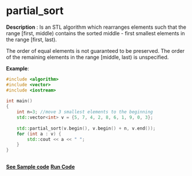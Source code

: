 # partial_sort

**Description** : Is an STL algorithm which rearranges elements such that the range [first, middle) contains the sorted middle - first smallest elements in the range [first, last).

The order of equal elements is not guaranteed to be preserved. The order of the remaining elements in the range [middle, last) is unspecified.

**Example**:
```cpp
#include <algorithm>
#include <vector>
#include <iostream>
 
int main()
{
    int n=3; //move 3 smallest elements to the beginning
    std::vector<int> v = {5, 7, 4, 2, 8, 6, 1, 9, 0, 3};
 
    std::partial_sort(v.begin(), v.begin() + n, v.end());
    for (int a : v) {
        std::cout << a << " ";
    }
}
    
```
**[See Sample code](../snippets/algorithm/partial_sort.cpp)**
**[Run Code](https://rextester.com/GLP60885)**
